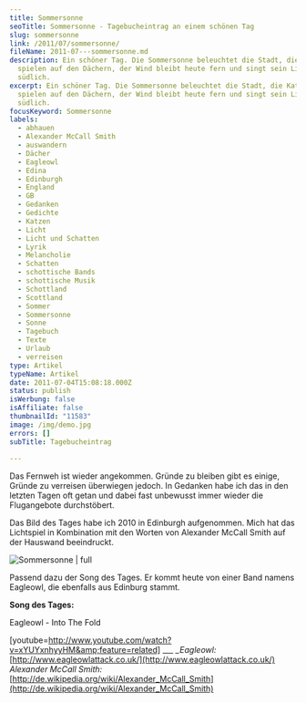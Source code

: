 ```yaml
---
title: Sommersonne
seoTitle: Sommersonne - Tagebucheintrag an einem schönen Tag
slug: sommersonne
link: /2011/07/sommersonne/
fileName: 2011-07---sommersonne.md
description: Ein schöner Tag. Die Sommersonne beleuchtet die Stadt, die Katzen
  spielen auf den Dächern, der Wind bleibt heute fern und singt sein Lied weiter
  südlich.
excerpt: Ein schöner Tag. Die Sommersonne beleuchtet die Stadt, die Katzen
  spielen auf den Dächern, der Wind bleibt heute fern und singt sein Lied weiter
  südlich.
focusKeyword: Sommersonne
labels:
  - abhauen
  - Alexander McCall Smith
  - auswandern
  - Dächer
  - Eagleowl
  - Edina
  - Edinburgh
  - England
  - GB
  - Gedanken
  - Gedichte
  - Katzen
  - Licht
  - Licht und Schatten
  - Lyrik
  - Melancholie
  - Schatten
  - schottische Bands
  - schottische Musik
  - Schottland
  - Scottland
  - Sommer
  - Sommersonne
  - Sonne
  - Tagebuch
  - Texte
  - Urlaub
  - verreisen
type: Artikel
typeName: Artikel
date: 2011-07-04T15:08:18.000Z
status: publish
isWerbung: false
isAffiliate: false
thumbnailId: "11583"
image: /img/demo.jpg
errors: []
subTitle: Tagebucheintrag
  
---
```


Das Fernweh ist wieder angekommen. Gründe zu bleiben gibt es einige, Gründe zu
verreisen überwiegen jedoch. In Gedanken habe ich das in den letzten Tagen oft
getan und dabei fast unbewusst immer wieder die Flugangebote durchstöbert.

Das Bild des Tages habe ich 2010 in Edinburgh aufgenommen. Mich hat das
Lichtspiel in Kombination mit den Worten von Alexander McCall Smith auf der
Hauswand beeindruckt.

![Sommersonne | full](http://cardamonchai.com/wp-content/uploads/2011/07/img_2207.jpg "Foto: Edinburgh Mai 2010 cardamon82")

Passend dazu der Song des Tages. Er kommt heute von einer Band namens Eagleowl,
die ebenfalls aus Edinburg stammt.

**Song des Tages:**

Eagleowl - Into The Fold

[youtube=http://www.youtube.com/watch?v=xYUYxnhyyHM&amp;feature=related] \__\_\_
\_Eagleowl:_
[http://www.eagleowlattack.co.uk/](http://www.eagleowlattack.co.uk/) _Alexander
McCall Smith:_
[http://de.wikipedia.org/wiki/Alexander_McCall_Smith](http://de.wikipedia.org/wiki/Alexander_McCall_Smith)

  